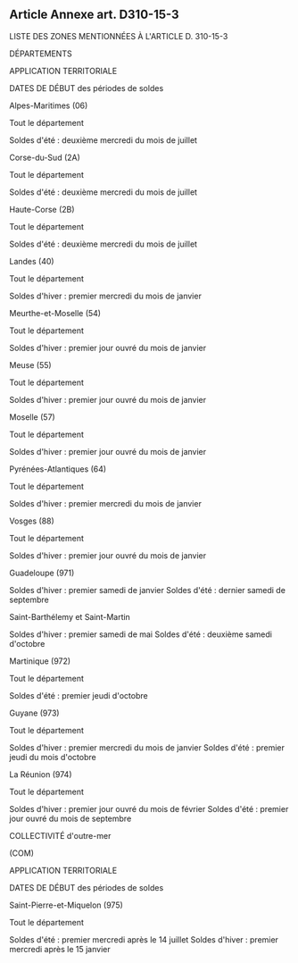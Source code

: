 Article Annexe art. D310-15-3
----
LISTE DES ZONES MENTIONNÉES À L'ARTICLE D. 310-15-3


DÉPARTEMENTS

APPLICATION TERRITORIALE

DATES DE DÉBUT des périodes de soldes

Alpes-Maritimes (06)


Tout le département

Soldes d'été : deuxième mercredi du mois de juillet

Corse-du-Sud (2A)


Tout le département

Soldes d'été : deuxième mercredi du mois de juillet

Haute-Corse (2B)


Tout le département

Soldes d'été : deuxième mercredi du mois de juillet

Landes (40)


Tout le département

Soldes d'hiver : premier mercredi du mois de janvier

Meurthe-et-Moselle (54)


Tout le département

Soldes d'hiver : premier jour ouvré du mois de janvier

Meuse (55)


Tout le département

Soldes d'hiver : premier jour ouvré du mois de janvier

Moselle (57)


Tout le département

Soldes d'hiver : premier jour ouvré du mois de janvier

Pyrénées-Atlantiques (64)


Tout le département

Soldes d'hiver : premier mercredi du mois de janvier

Vosges (88)


Tout le département

Soldes d'hiver : premier jour ouvré du mois de janvier

Guadeloupe (971)

Soldes d'hiver : premier samedi de janvier Soldes d'été : dernier samedi de
septembre


Saint-Barthélemy et Saint-Martin

Soldes d'hiver : premier samedi de mai Soldes d'été : deuxième samedi d'octobre

Martinique (972)


Tout le département

Soldes d'été : premier jeudi d'octobre

Guyane (973)


Tout le département

Soldes d'hiver : premier mercredi du mois de janvier Soldes d'été : premier
jeudi du mois d'octobre

La Réunion (974)


Tout le département

Soldes d'hiver : premier jour ouvré du mois de février Soldes d'été : premier
jour ouvré du mois de septembre

COLLECTIVITÉ d'outre-mer

(COM)


APPLICATION TERRITORIALE

DATES DE DÉBUT des périodes de soldes

Saint-Pierre-et-Miquelon (975)


Tout le département

Soldes d'été : premier mercredi après le 14 juillet Soldes d'hiver : premier
mercredi après le 15 janvier
